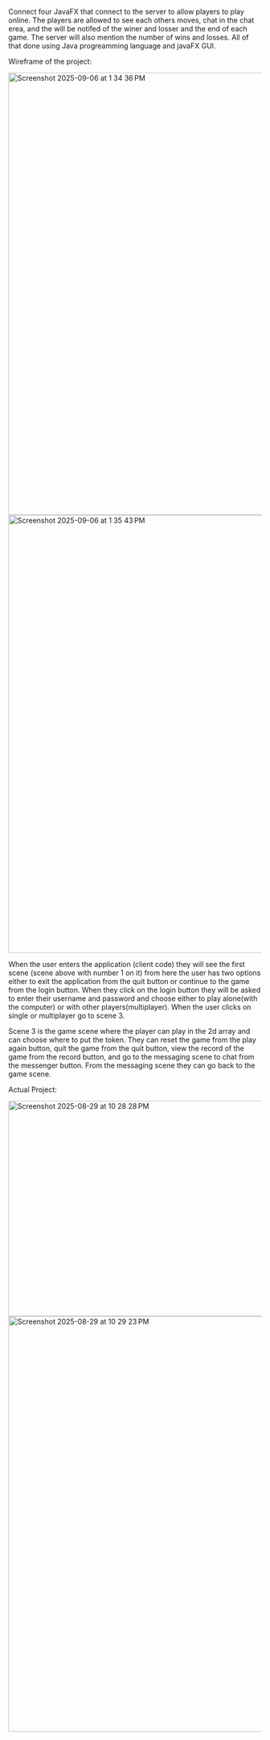 Connect four JavaFX that connect to the server to allow players to play online. The players are allowed to see each others moves, chat in the chat erea, and the will be notifed of the winer and losser and the end of each game. The server will also mention the number of wins and losses. All of that done using Java progreamming language and javaFX GUI.

Wireframe of the project:

<img width="801" height="879" alt="Screenshot 2025-09-06 at 1 34 36 PM" src="https://github.com/user-attachments/assets/a8e7d2c4-7f06-4d42-8df7-458e0da82d2a" />

<img width="777" height="870" alt="Screenshot 2025-09-06 at 1 35 43 PM" src="https://github.com/user-attachments/assets/57d64354-4bfe-412b-bb9e-440ec27c9e60" />

When the  user enters the application (client code) they will see the first scene (scene above with number 1 on it) from here the user has two options either to exit the application from the quit button or continue to the game from the login button. When they click on the login button they will be asked to enter their username and password and choose either to play alone(with the computer) or with other players(multiplayer). When the user clicks on single or multiplayer go to scene 3.

Scene 3 is the game scene where the player can play in the 2d array and can choose where to put the token. They can reset the game from the play again button, quit the game from the quit button, view the record of the game from the record button, and go to the messaging scene to chat from the messenger button. From the messaging scene they can go back to the game scene.

Actual Project:

<img width="1015" height="428" alt="Screenshot 2025-08-29 at 10 28 28 PM" src="https://github.com/user-attachments/assets/339d8225-1ce9-4448-9ef8-aa23d5a52a21" />

<img width="1506" height="826" alt="Screenshot 2025-08-29 at 10 29 23 PM" src="https://github.com/user-attachments/assets/6ba131f7-b62b-4277-8d07-a3bf06c59a2f" />
